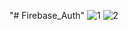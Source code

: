 "# Firebase_Auth" 
![1](https://user-images.githubusercontent.com/53448100/122806404-e66b4480-d2e7-11eb-8d7b-62b3aa326be2.png)
![2](https://user-images.githubusercontent.com/53448100/122806513-0864c700-d2e8-11eb-8a5e-fe8f26ed5ca3.png)

